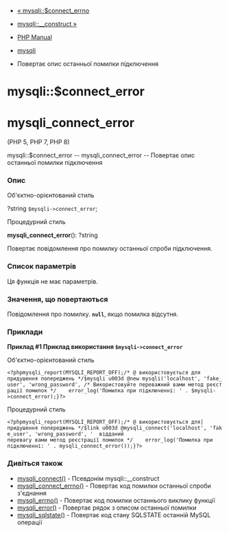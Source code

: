 - [« mysqli::$connect_errno](mysqli.connect-errno.md)
- [mysqli::\_\_construct »](mysqli.construct.md)

- [PHP Manual](index.md)
- [mysqli](class.mysqli.md)
- Повертає опис останньої помилки підключення

# mysqli::$connect_error

# mysqli_connect_error

(PHP 5, PHP 7, PHP 8)

mysqli::$connect_error -- mysqli_connect_error -- Повертає опис
останньої помилки підключення

### Опис

Об'єктно-орієнтований стиль

?string `$mysqli->connect_error`;

Процедурний стиль

**mysqli_connect_error**(): ?string

Повертає повідомлення про помилку останньої спроби підключення.

### Список параметрів

Ця функція не має параметрів.

### Значення, що повертаються

Повідомлення про помилку. **`null`**, якщо помилка відсутня.

### Приклади

**Приклад #1 Приклад використання `$mysqli->connect_error`**

Об'єктно-орієнтований стиль

` <?phpmysqli_report(MYSQLI_REPORT_OFF);/* @ використовується для придушення попереджень */$mysqli u003d @new mysqli('localhost', 'fake_user', 'wrong_password', /* Використовуйте переважний вами метод реєстрації помилок */    error_log('Помилка при підключенні: ' . $mysqli->connect_error);}?> `

Процедурний стиль

` <?phpmysqli_report(MYSQLI_REPORT_OFF);/* @ використовується для|придушення попереджень */$link u003d @mysqli_connect('localhost', 'fake_user', 'wrong_password', '  відданий перевагу вами метод реєстрації помилок */    error_log('Помилка при підключенні: ' . mysqli_connect_error());}?> `

### Дивіться також

- [mysqli_connect()](function.mysqli-connect.md) - Псевдонім
mysqli::\_\_construct
- [mysqli_connect_errno()](mysqli.connect-errno.md) - Повертає код
помилки останньої спроби з'єднання
- [mysqli_errno()](mysqli.errno.md) - Повертає код помилки
останнього виклику функції
- [mysqli_error()](mysqli.error.md) - Повертає рядок з описом
останньої помилки
- [mysqli_sqlstate()](mysqli.sqlstate.md) - Повертає код стану
SQLSTATE останній MySQL операції
